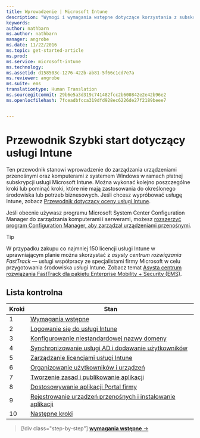```yaml
---
title: Wprowadzenie | Microsoft Intune
description: "Wymogi i wymagania wstępne dotyczące korzystania z subskrypcji usługi Intune"
keywords: 
author: nathbarn
ms.author: nathbarn
manager: angrobe
ms.date: 11/22/2016
ms.topic: get-started-article
ms.prod: 
ms.service: microsoft-intune
ms.technology: 
ms.assetid: d158503c-1276-422b-ab81-5f66c1cd7e7a
ms.reviewer: angrobe
ms.suite: ems
translationtype: Human Translation
ms.sourcegitcommit: 29b6e5a3d319c741482fcc2b600842e2e42b96e2
ms.openlocfilehash: 7fceadbfcca319dfd928ec6226de27f2189beee7


---
```



# <a name="intune-quick-start-guide"></a>Przewodnik Szybki start dotyczący usługi Intune
Ten przewodnik stanowi wprowadzenie do zarządzania urządzeniami przenośnymi oraz komputerami z systemem Windows w ramach płatnej subskrypcji usługi Microsoft Intune. Można wykonać kolejno poszczególne kroki lub pominąć kroki, które nie mają zastosowania do określonego środowiska lub potrzeb biznesowych. Jeśli chcesz wypróbować usługę Intune, zobacz [Przewodnik dotyczący oceny usługi Intune](/intune/understand-explore/get-started-with-a-30-day-trial-of-microsoft-intune).  

Jeśli obecnie używasz programu Microsoft System Center Configuration Manager do zarządzania komputerami i serwerami, możesz [rozszerzyć program Configuration Manager, aby zarządzał urządzeniami przenośnymi](https://docs.microsoft.com/sccm/mdm/understand/choose-between-standalone-intune-and-hybrid-mobile-device-management).

>[!TIP]
>W przypadku zakupu co najmniej 150 licencji usługi Intune w uprawniającym planie można skorzystać z *asysty centrum rozwiązania FastTrack* — usługi współpracy ze specjalistami firmy Microsoft w celu przygotowania środowiska usługi Intune. Zobacz temat [Asysta centrum rozwiązania FastTrack dla pakietu Enterprise Mobility + Security (EMS)](https://docs.microsoft.com/enterprise-mobility-security/Solutions/enterprise-mobility-fasttrack-program).

## <a name="checklist"></a>Lista kontrolna

| Kroki | Stan  |
| ------------- |-------------|
| 1  | [Wymagania wstępne](what-to-know-before-you-start-microsoft-intune.md) |
| 2 |  [Logowanie się do usługi Intune](start-with-a-paid-subscription-to-microsoft-intune-step-1.md)     |  
| 3 | [Konfigurowanie niestandardowej nazwy domeny](start-with-a-paid-subscription-to-microsoft-intune-step-2.md)  |
| 4 | [Synchronizowanie usługi AD i dodawanie użytkowników](start-with-a-paid-subscription-to-microsoft-intune-step-3.md)  |
| 5 | [Zarządzanie licencjami usługi Intune](start-with-a-paid-subscription-to-microsoft-intune-step-4.md) |
| 6 | [Organizowanie użytkowników i urządzeń](start-with-a-paid-subscription-to-microsoft-intune-step-5.md) |
| 7 | [Tworzenie zasad i publikowanie aplikacji](start-with-a-paid-subscription-to-microsoft-intune-step-6.md) |
| 8 | [Dostosowywanie aplikacji Portal firmy](start-with-a-paid-subscription-to-microsoft-intune-step-7.md) |
| 9 | [Rejestrowanie urządzeń przenośnych i instalowanie aplikacji](start-with-a-paid-subscription-to-microsoft-intune-step-8.md) |
|10 | [Następne kroki](post-configuration-tasks.md) |


>[!div class="step-by-step"]
[**wymagania wstępne** &rarr;](what-to-know-before-you-start-microsoft-intune.md)



<!--HONumber=Nov16_HO4-->


